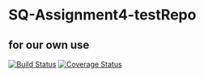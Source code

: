 # SQ-Assignment4-testRepo
## for our own use

[![Build Status](https://travis-ci.com/ghaemisr/SQ-Assignment4-testRepo.svg?branch=master)](https://travis-ci.com/ghaemisr/SQ-Assignment4-testRepo) [![Coverage Status](https://coveralls.io/repos/github/ghaemisr/SQ-Assignment4-testRepo/badge.svg?branch=master)](https://coveralls.io/github/ghaemisr/SQ-Assignment4-testRepo?branch=master) 
